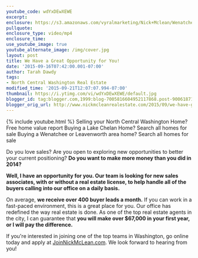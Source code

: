 ```yaml
---
youtube_code: wdYxDEwXEWE
excerpt:
enclosure: https://s3.amazonaws.com/vyralmarketing/Nick+Mclean/Wenatchee+Leavenworth+Chelan+Real+Estate+Agent-+We+are+hiring.mp4
pullquote:
enclosure_type: video/mp4
enclosure_time:
use_youtube_image: true
youtube_alternate_image: /img/cover.jpg
layout: post
title: We Have a Great Opportunity for You!
date: '2015-09-16T07:42:00.001-07:00'
author: Tarah Dawdy
tags:
- North Central Washington Real Estate
modified_time: '2015-09-21T12:07:07.994-07:00'
thumbnail: https://i.ytimg.com/vi/wdYxDEwXEWE/default.jpg
blogger_id: tag:blogger.com,1999:blog-7005816604952117868.post-9006187145885475119
blogger_orig_url: http://www.nickmcleanrealestate.com/2015/09/we-have-great-opportunity-for-you.html
---
```

{% include youtube.html %}
Selling your North Central Washington Home? Free home value report
Buying a Lake Chelan Home? Search all homes for sale
Buying a Wenatchee or Leavenworth area home? Search all homes for sale

Do you love sales? Are you open to exploring new opportunities to better your current positioning? **Do you want to make more money than you did in 2014?**

**Well, I have an opportunity for you. Our team is looking for new sales associates, with or without a real estate license, to help handle all of the buyers calling into our office on a daily basis.**

On average, **we receive over 400 buyer leads a month.** If you can work in a fast-paced environment, this is a great place for you. Our office has redefined the way real estate is done. As one of the top real estate agents in the city, I can guarantee that **you will make over $67,000 in your first year, or I will pay the difference.**

If you're interested in joining one of the top teams in Washington, go online today and apply at <a href="http://joinnickmclean.com/" target="_blank">JoinNickMcLean.com</a>. We look forward to hearing from you!
